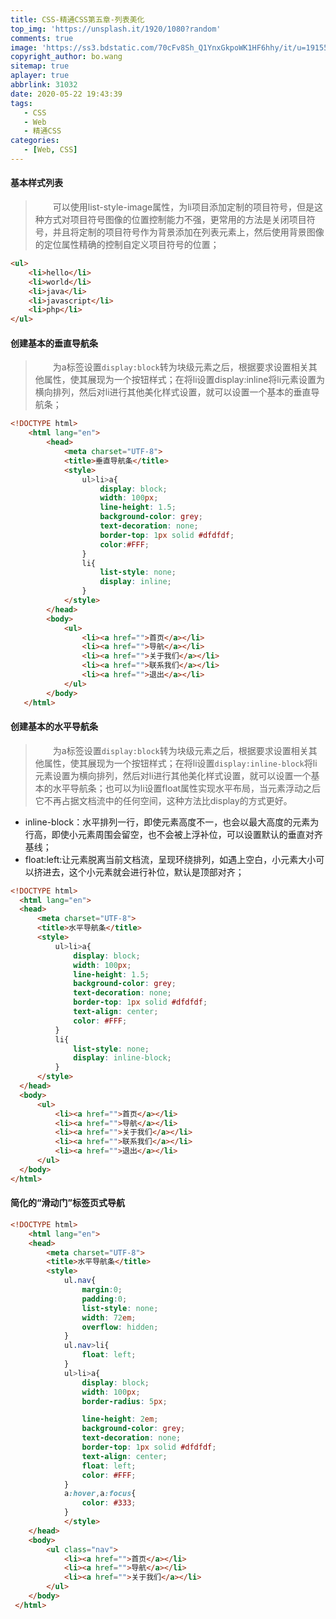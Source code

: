```yaml
---
title: CSS-精通CSS第五章-列表美化
top_img: 'https://unsplash.it/1920/1080?random'
comments: true
image: 'https://ss3.bdstatic.com/70cFv8Sh_Q1YnxGkpoWK1HF6hhy/it/u=1915518695,403146418&fm=26&gp=0.jpg'
copyright_author: bo.wang
sitemap: true
aplayer: true
abbrlink: 31032
date: 2020-05-22 19:43:39
tags:
   - CSS
   - Web
   - 精通CSS
categories: 
   - [Web, CSS]
---
```


#### 基本样式列表
>&emsp;&emsp;可以使用list-style-image属性，为li项目添加定制的项目符号，但是这种方式对项目符号图像的位置控制能力不强，更常用的方法是关闭项目符号，并且将定制的项目符号作为背景添加在列表元素上，然后使用背景图像的定位属性精确的控制自定义项目符号的位置；

```html
<ul>
    <li>hello</li>
    <li>world</li>
    <li>java</li>
    <li>javascript</li>
    <li>php</li>
</ul>
```

#### 创建基本的垂直导航条
>&emsp;&emsp;为a标签设置`display:block`转为块级元素之后，根据要求设置相关其他属性，使其展现为一个按钮样式；在将li设置display:inline将li元素设置为横向排列，然后对li进行其他美化样式设置，就可以设置一个基本的垂直导航条；
```html
<!DOCTYPE html>
    <html lang="en">
        <head>
            <meta charset="UTF-8">
            <title>垂直导航条</title>
            <style>
                ul>li>a{
                    display: block;
                    width: 100px;
                    line-height: 1.5;
                    background-color: grey;
                    text-decoration: none;
                    border-top: 1px solid #dfdfdf;
                    color:#FFF;
                }
                li{
                    list-style: none;
                    display: inline;
                }
            </style>
        </head>
        <body>
            <ul>
                <li><a href="">首页</a></li>
                <li><a href="">导航</a></li>
                <li><a href="">关于我们</a></li>
                <li><a href="">联系我们</a></li>
                <li><a href="">退出</a></li>
            </ul>
        </body>
   </html>
```

#### 创建基本的水平导航条
>&emsp;&emsp;为a标签设置`display:block`转为块级元素之后，根据要求设置相关其他属性，使其展现为一个按钮样式；在将li设置`display:inline-block`将li元素设置为横向排列，然后对li进行其他美化样式设置，就可以设置一个基本的水平导航条；也可以为li设置float属性实现水平布局，当元素浮动之后它不再占据文档流中的任何空间，这种方法比display的方式更好。

   - inline-block：水平排列一行，即使元素高度不一，也会以最大高度的元素为行高，即使小元素周围会留空，也不会被上浮补位，可以设置默认的垂直对齐基线；
   - float:left:让元素脱离当前文档流，呈现环绕排列，如遇上空白，小元素大小可以挤进去，这个小元素就会进行补位，默认是顶部对齐；
```html
<!DOCTYPE html>
  <html lang="en">
  <head>
      <meta charset="UTF-8">
      <title>水平导航条</title>
      <style>
          ul>li>a{
              display: block;
              width: 100px;
              line-height: 1.5;
              background-color: grey;
              text-decoration: none;
              border-top: 1px solid #dfdfdf;
              text-align: center;
              color: #FFF;
          }
          li{
              list-style: none;
              display: inline-block;
          }
      </style>
  </head>
  <body>
      <ul>
          <li><a href="">首页</a></li>
          <li><a href="">导航</a></li>
          <li><a href="">关于我们</a></li>
          <li><a href="">联系我们</a></li>
          <li><a href="">退出</a></li>
      </ul>
  </body>
</html> 
```

#### 简化的“滑动门”标签页式导航
```html
<!DOCTYPE html>
    <html lang="en">
    <head>
        <meta charset="UTF-8">
        <title>水平导航条</title>
        <style>
            ul.nav{
                margin:0;
                padding:0;
                list-style: none;
                width: 72em;
                overflow: hidden;
            }
            ul.nav>li{
                float: left;
            }
            ul>li>a{
                display: block;
                width: 100px;
                border-radius: 5px;

                line-height: 2em;
                background-color: grey;
                text-decoration: none;
                border-top: 1px solid #dfdfdf;
                text-align: center;
                float: left;
                color: #FFF;
            }
            a:hover,a:focus{
                color: #333;
            }
            </style>
    </head>
    <body>
        <ul class="nav">
            <li><a href="">首页</a></li>
            <li><a href="">导航</a></li>
            <li><a href="">关于我们</a></li>
        </ul>
    </body>
 </html>
```
